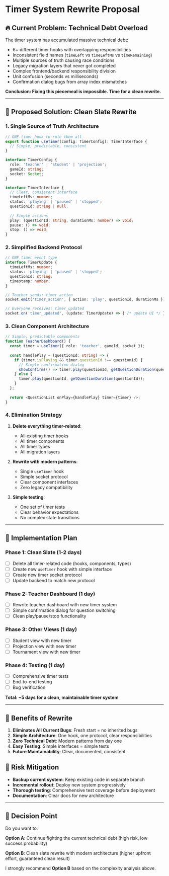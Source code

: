 # Timer System Rewrite Proposal

## 🔥 Current Problem: Technical Debt Overload

The timer system has accumulated massive technical debt:
- 6+ different timer hooks with overlapping responsibilities
- Inconsistent field names (`timeLeft` vs `timeLeftMs` vs `timeRemaining`)
- Multiple sources of truth causing race conditions
- Legacy migration layers that never got completed
- Complex frontend/backend responsibility division
- Unit confusion (seconds vs milliseconds)
- Confirmation dialog bugs from array index mismatches

**Conclusion: Fixing this piecemeal is impossible. Time for a clean rewrite.**

---

## 🎯 Proposed Solution: Clean Slate Rewrite

### 1. **Single Source of Truth Architecture**
```typescript
// ONE timer hook to rule them all
export function useTimer(config: TimerConfig): TimerInterface {
  // Simple, predictable, consistent
}

interface TimerConfig {
  role: 'teacher' | 'student' | 'projection';
  gameId: string;
  socket: Socket;
}

interface TimerInterface {
  // Clear, consistent interface
  timeLeftMs: number;
  status: 'playing' | 'paused' | 'stopped';
  questionId: string | null;
  
  // Simple actions
  play: (questionId: string, durationMs: number) => void;
  pause: () => void;
  stop: () => void;
}
```

### 2. **Simplified Backend Protocol**
```typescript
// ONE timer event type
interface TimerUpdate {
  timeLeftMs: number;
  status: 'playing' | 'paused' | 'stopped';
  questionId: string;
  timestamp: number;
}

// Teacher sends: timer_action
socket.emit('timer_action', { action: 'play', questionId, durationMs });

// Everyone receives: timer_updated  
socket.on('timer_updated', (update: TimerUpdate) => { /* update UI */ });
```

### 3. **Clean Component Architecture**
```typescript
// Simple, predictable components
function TeacherDashboard() {
  const timer = useTimer({ role: 'teacher', gameId, socket });
  
  const handlePlay = (questionId: string) => {
    if (timer.isPlaying && timer.questionId !== questionId) {
      // Simple confirmation dialog
      showConfirm(() => timer.play(questionId, getQuestionDuration(questionId)));
    } else {
      timer.play(questionId, getQuestionDuration(questionId));
    }
  };
  
  return <QuestionList onPlay={handlePlay} timer={timer} />;
}
```

### 4. **Elimination Strategy**
1. **Delete everything timer-related**:
   - All existing timer hooks
   - All timer components  
   - All timer types
   - All migration layers

2. **Rewrite with modern patterns**:
   - Single `useTimer` hook
   - Simple socket protocol
   - Clear component interfaces
   - Zero legacy compatibility

3. **Simple testing**:
   - One set of timer tests
   - Clear behavior expectations
   - No complex state transitions

---

## 🚀 Implementation Plan

### Phase 1: Clean Slate (1-2 days)
- [ ] Delete all timer-related code (hooks, components, types)
- [ ] Create new `useTimer` hook with simple interface
- [ ] Create new timer socket protocol
- [ ] Update backend to match new protocol

### Phase 2: Teacher Dashboard (1 day)
- [ ] Rewrite teacher dashboard with new timer system
- [ ] Simple confirmation dialog for question switching
- [ ] Clean play/pause/stop functionality

### Phase 3: Other Views (1 day)  
- [ ] Student view with new timer
- [ ] Projection view with new timer
- [ ] Tournament view with new timer

### Phase 4: Testing (1 day)
- [ ] Comprehensive timer tests
- [ ] End-to-end testing
- [ ] Bug verification

**Total: ~5 days for a clean, maintainable timer system**

---

## 🎯 Benefits of Rewrite

1. **Eliminates All Current Bugs**: Fresh start = no inherited bugs
2. **Simple Architecture**: One hook, one protocol, clear responsibilities  
3. **Zero Technical Debt**: Modern patterns from day one
4. **Easy Testing**: Simple interfaces = simple tests
5. **Future Maintainability**: Clear, documented, consistent

## 🚨 Risk Mitigation

- **Backup current system**: Keep existing code in separate branch
- **Incremental rollout**: Deploy new system progressively
- **Thorough testing**: Comprehensive test coverage before deployment
- **Documentation**: Clear docs for new architecture

---

## 🤔 Decision Point

Do you want to:

**Option A**: Continue fighting the current technical debt (high risk, low success probability)

**Option B**: Clean slate rewrite with modern architecture (higher upfront effort, guaranteed clean result)

I strongly recommend **Option B** based on the complexity analysis above.
